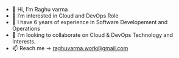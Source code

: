 - 👋 Hi, I’m Raghu varma
- 👀 I’m interested in Cloud and DevOps Role
- 🌱 I have 6 years of experience in Software Developement and Operations
- 💞️ I’m looking to collaborate on Cloud & DevOps Technology and Interests.
- 📫 Reach me -> raghuvarma.work@gmail.com

<!---
Raghuvarma-cloud/Raghuvarma-cloud is a ✨ special ✨ repository because its `README.md` (this file) appears on your GitHub profile.
You can click the Preview link to take a look at your changes.
--->
